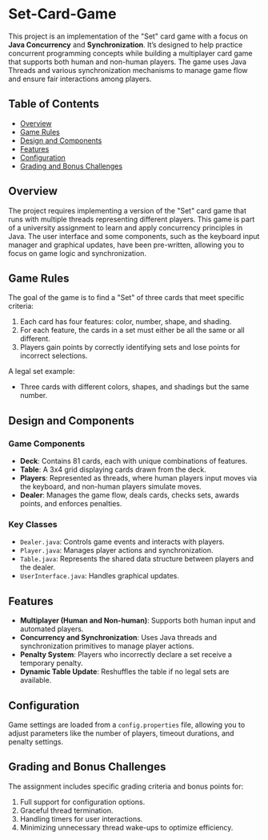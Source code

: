 # Set-Card-Game
This project is an implementation of the "Set" card game with a focus on **Java Concurrency** and **Synchronization**. It’s designed to help practice concurrent programming concepts while building a multiplayer card game that supports both human and non-human players. The game uses Java Threads and various synchronization mechanisms to manage game flow and ensure fair interactions among players.

## Table of Contents
- [Overview](#overview)
- [Game Rules](#game-rules)
- [Design and Components](#design-and-components)
- [Features](#features)
- [Configuration](#configuration)
- [Grading and Bonus Challenges](#grading-and-bonus-challenges)

## Overview
The project requires implementing a version of the "Set" card game that runs with multiple threads representing different players. This game is part of a university assignment to learn and apply concurrency principles in Java. The user interface and some components, such as the keyboard input manager and graphical updates, have been pre-written, allowing you to focus on game logic and synchronization.

## Game Rules
The goal of the game is to find a "Set" of three cards that meet specific criteria:
1. Each card has four features: color, number, shape, and shading.
2. For each feature, the cards in a set must either be all the same or all different.
3. Players gain points by correctly identifying sets and lose points for incorrect selections.

A legal set example:
- Three cards with different colors, shapes, and shadings but the same number.

## Design and Components

### Game Components
- **Deck**: Contains 81 cards, each with unique combinations of features.
- **Table**: A 3x4 grid displaying cards drawn from the deck.
- **Players**: Represented as threads, where human players input moves via the keyboard, and non-human players simulate moves.
- **Dealer**: Manages the game flow, deals cards, checks sets, awards points, and enforces penalties.

### Key Classes
- `Dealer.java`: Controls game events and interacts with players.
- `Player.java`: Manages player actions and synchronization.
- `Table.java`: Represents the shared data structure between players and the dealer.
- `UserInterface.java`: Handles graphical updates.
## Features
- **Multiplayer (Human and Non-human)**: Supports both human input and automated players.
- **Concurrency and Synchronization**: Uses Java threads and synchronization primitives to manage player actions.
- **Penalty System**: Players who incorrectly declare a set receive a temporary penalty.
- **Dynamic Table Update**: Reshuffles the table if no legal sets are available.

## Configuration
Game settings are loaded from a `config.properties` file, allowing you to adjust parameters like the number of players, timeout durations, and penalty settings.

## Grading and Bonus Challenges
The assignment includes specific grading criteria and bonus points for:
1. Full support for configuration options.
2. Graceful thread termination.
3. Handling timers for user interactions.
4. Minimizing unnecessary thread wake-ups to optimize efficiency.
